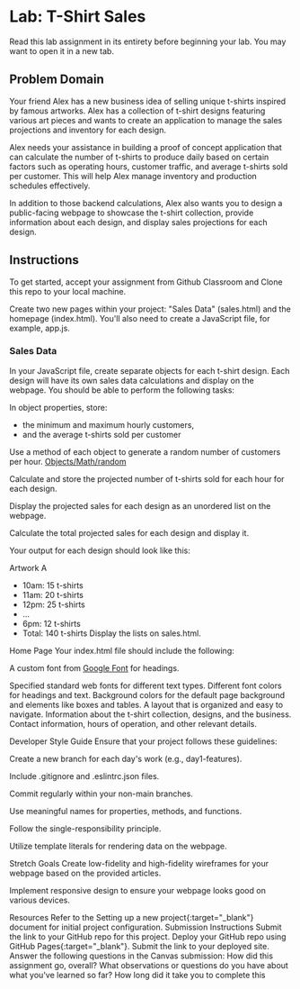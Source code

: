# Lab: T-Shirt Sales
Read this lab assignment in its entirety before beginning your lab. You may want to open it in a new tab.

## Problem Domain
Your friend Alex has a new business idea of selling unique t-shirts inspired by famous artworks. Alex has a collection of t-shirt designs featuring various art pieces and wants to create an application to manage the sales projections and inventory for each design.

Alex needs your assistance in building a proof of concept application that can calculate the number of t-shirts to produce daily based on certain factors such as operating hours, customer traffic, and average t-shirts sold per customer. This will help Alex manage inventory and production schedules effectively.

In addition to those backend calculations, Alex also wants you to design a public-facing webpage to showcase the t-shirt collection, provide information about each design, and display sales projections for each design.

## Instructions
To get started, accept your assignment from Github Classroom and Clone this repo to your local machine.

Create two new pages within your project: "Sales Data" (sales.html) and the homepage (index.html). You'll also need to create a JavaScript file, for example, app.js.

### Sales Data
In your JavaScript file, create separate objects for each t-shirt design. Each design will have its own sales data calculations and display on the webpage. You should be able to perform the following tasks:

In object properties, store:
* the minimum and maximum hourly customers, 
* and the average t-shirts sold per customer

Use a method of each object to generate a random number of customers per hour.
[Objects/Math/random](https://developer.mozilla.org/en-US/docs/Web/JavaScript/Reference/Global_Objects/Math/random)

Calculate and store the projected number of t-shirts sold for each hour for each design.

Display the projected sales for each design as an unordered list on the webpage.

Calculate the total projected sales for each design and display it.

Your output for each design should look like this:

Artwork A
- 10am: 15 t-shirts
- 11am: 20 t-shirts
- 12pm: 25 t-shirts
- ...
- 6pm: 12 t-shirts
- Total: 140 t-shirts
Display the lists on sales.html.

Home Page
Your index.html file should include the following:

A custom font from [Google Font](https://fonts.google.com/) for headings.

Specified standard web fonts for different text types.
Different font colors for headings and text.
Background colors for the default page background and elements like boxes and tables.
A layout that is organized and easy to navigate.
Information about the t-shirt collection, designs, and the business.
Contact information, hours of operation, and other relevant details.


Developer Style Guide
Ensure that your project follows these guidelines:

Create a new branch for each day's work (e.g., day1-features).

Include .gitignore and .eslintrc.json files.

Commit regularly within your non-main branches.

Use meaningful names for properties, methods, and functions.

Follow the single-responsibility principle.

Utilize template literals for rendering data on the webpage.

Stretch Goals
Create low-fidelity and high-fidelity wireframes for your webpage based on the provided articles.

Implement responsive design to ensure your webpage looks good on various devices.

Resources
Refer to the Setting up a new project{:target="_blank"} document for initial project configuration.
Submission Instructions
Submit the link to your GitHub repo for this project.
Deploy your GitHub repo using GitHub Pages{:target="_blank"}. Submit the link to your deployed site.
Answer the following questions in the Canvas submission:
How did this assignment go, overall?
What observations or questions do you have about what you've learned so far?
How long did it take you to complete this 